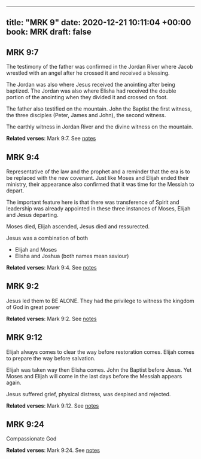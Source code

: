 
---
title: "MRK 9"
date: 2020-12-21 10:11:04 +00:00
book: MRK
draft: false
---

## MRK 9:7

The testimony of the father was confirmed in the Jordan River where Jacob wrestled with an angel after he crossed it and received a blessing.

The Jordan was also where Jesus received the anointing after being baptized. The Jordan was also where Elisha had received the double portion of the anointing when they divided it and crossed on foot.

The father also testified on the mountain. John the Baptist the first witness, the three disciples (Peter, James and John), the second witness.

The earthly witness in Jordan River and the divine witness on the mountain.

**Related verses**: Mark 9:7. See [notes](https://my.bible.com/notes/3589396983007929218)


## MRK 9:4

Representative of the law and the prophet and a reminder that the era is to be replaced with the new covenant. Just like Moses and Elijah ended their ministry, their appearance also confirmed that it was time for the Messiah to depart.

The important feature here is that there was transference of Spirit and leadership was already appointed in these three instances of Moses, Elijah and Jesus departing.

Moses died, Elijah ascended, Jesus died and ressurected.

Jesus was a combination of both 
- Elijah and Moses
- Elisha and Joshua (both names mean saviour)

**Related verses**: Mark 9:4. See [notes](https://my.bible.com/notes/3589393589925045113)


## MRK 9:2

Jesus led them to BE ALONE. They had the privilege to witness the kingdom of God in great power

**Related verses**: Mark 9:2. See [notes](https://my.bible.com/notes/3184102349191504484)


## MRK 9:12

Elijah always comes to clear the way before restoration comes. Elijah comes to prepare the way before salvation.

Elijah was taken way then Elisha comes. John the Baptist before Jesus. Yet Moses and Elijah will come in the last days before the Messiah appears again.

Jesus suffered grief, physical distress, was despised and rejected.

**Related verses**: Mark 9:12. See [notes](https://my.bible.com/notes/3591452766897954830)


## MRK 9:24

Compassionate God

**Related verses**: Mark 9:24. See [notes](https://my.bible.com/notes/3590010370901401651)

